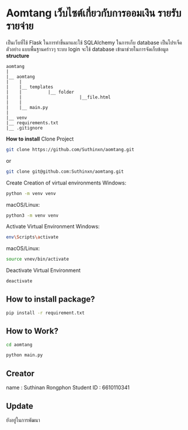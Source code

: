 # Aomtang เว็บไซต์เกี่ยวกับการออมเงิน รายรับรายจ่าย
เป็นเว็บที่ใช้ Flask ในการทำขึ้นมาและใช้ SQLAlchemy ในการเก็บ database 
เป็นโปรเจ็คตัวอย่าง แบบพื้นฐานคร่าวๆ 
ระบบ login จะใช้ database เข้ามาช่วยในการจัดเก็บข้อมูล
**structure**
```
aomtang
|
|__ aomtang
|    |
|    |__ templates
|    |			|__ folder
|    |						|__file.html
|    |
|    |__ main.py
|    
|__ venv
|__ requirements.txt
|__ .gitignore
```


**How to install**
Clone Project
```bash
git clone https://github.com/Suthinxn/aomtang.git
```
or
```bash
git clone git@github.com:Suthinxn/aomtang.git
```
Create Creation of virtual environments
Windows:
```bash
python -m venv venv
```
macOS/Linux:
```bash
python3 -m venv venv
```
Activate  Virtual Environment
Windows:
```bash
env\Scripts\activate
```
macOS/Linux:
```bash
source vnev/bin/activate
```

Deactivate Virtual Environment 
```bash
deactivate
```

## How to install package?
```bash
pip install -r requirement.txt
```

## How to Work?
```bash
cd aomtang
```
```bash
python main.py
```

## Creator
name : Suthinan Rongphon
Student ID : 6610110341


## Update
ยังอยู่ในการพัฒนา 

